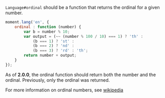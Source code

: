 `Language#ordinal` should be a function that returns the ordinal for a given number.

```javascript
moment.lang('en', {
    ordinal : function (number) {
        var b = number % 10;
        var output = (~~ (number % 100 / 10) === 1) ? 'th' :
            (b === 1) ? 'st' :
            (b === 2) ? 'nd' :
            (b === 3) ? 'rd' : 'th';
        return number + output;
    }
});
```

As of **2.0.0**, the ordinal function should return both the number and the ordinal. Previously, only the ordinal was returned.

For more information on ordinal numbers, see [wikipedia](http://en.wikipedia.org/wiki/Ordinal_number_%28linguistics%29)

